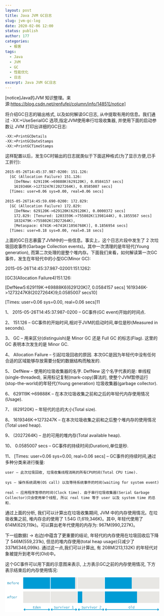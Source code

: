 ```yaml
---
layout: post
title: Java JVM GC日志
slug: jvm-gc-log
date: 2020-02-06 12:00
status: publish
author: 177
categories: 
  - 极客
tags:
  - Java
  - JVM
  - GC
  - 性能优化
  - 日志
excerpt: Java JVM GC日志
---
```


[notice]Java的JVM 知识整理。来源:https://blog.csdn.net/renfufei/column/info/14851[/notice]

将介绍GC日志的输出格式, 以及如何解读GC日志, 从中提取有用的信息。我们通过 -XX:+UseSerialGC 选项,指定JVM使用串行垃圾收集器, 并使用下面的启动参数让 JVM 打印出详细的GC日志:

```
-XX:+PrintGCDetails
-XX:+PrintGCDateStamps
-XX:+PrintGCTimeStamps
```

这样配置以后，发生GC时输出的日志就类似于下面这种格式(为了显示方便,已手工折行):

```
2015-05-26T14:45:37.987-0200: 151.126: 
  [GC (Allocation Failure) 151.126:
    [DefNew: 629119K->69888K(629120K), 0.0584157 secs]
    1619346K->1273247K(2027264K), 0.0585007 secs] 
  [Times: user=0.06 sys=0.00, real=0.06 secs]

2015-05-26T14:45:59.690-0200: 172.829: 
  [GC (Allocation Failure) 172.829: 
    [DefNew: 629120K->629120K(629120K), 0.0000372 secs]
    172.829: [Tenured: 1203359K->755802K(1398144K), 0.1855567 secs]
    1832479K->755802K(2027264K),
    [Metaspace: 6741K->6741K(1056768K)], 0.1856954 secs]
  [Times: user=0.18 sys=0.00, real=0.18 secs]
```

上面的GC日志暴露了JVM中的一些信息。事实上，这个日志片段中发生了 2 次垃圾回收事件(Garbage Collection events)。其中一次清理的是年轻代(Young generation), 而第二次处理的是整个堆内存。下面我们来看，如何解读第一次GC事件，发生在年轻代中的小型GC(Minor GC):

2015-05-26T14:45:37.987-02001:151.1262:

[GC3(Allocation Failure4)151.126:

[DefNew5:629119K->69888K6(629120K)7, 0.0584157 secs]
1619346K->1273247K8(2027264K)9,0.0585007 secs10]

[Times: user=0.06 sys=0.00, real=0.06 secs]11

1、 2015-05-26T14:45:37.987-0200 – GC事件(GC event)开始的时间点.

2、 151.126 – GC事件的开始时间,相对于JVM的启动时间,单位是秒(Measured in seconds).

3、 GC – 用来区分(distinguish)是 Minor GC 还是 Full GC 的标志(Flag). 这里的 GC 表明本次发生的是 Minor GC.

4、 Allocation Failure – 引起垃圾回收的原因. 本次GC是因为年轻代中没有任何合适的区域能够存放需要分配的数据结构而触发的.

5、 DefNew – 使用的垃圾收集器的名字. DefNew 这个名字代表的是: 单线程(single-threaded), 采用标记复制(mark-copy)算法的, 使整个JVM暂停运行(stop-the-world)的年轻代(Young generation) 垃圾收集器(garbage collector).

6、 629119K->69888K – 在本次垃圾收集之前和之后的年轻代内存使用情况(Usage).

7、 (629120K) – 年轻代的总的大小(Total size).

8、 1619346K->1273247K – 在本次垃圾收集之前和之后整个堆内存的使用情况(Total used heap).

9、 (2027264K) – 总的可用的堆内存(Total available heap).

10、 0.0585007 secs – GC事件的持续时间(Duration),单位是秒.

11、 [Times: user=0.06 sys=0.00, real=0.06 secs] – GC事件的持续时间,通过多种分类来进行衡量:

    user – 此次垃圾回收, 垃圾收集线程消耗的所有CPU时间(Total CPU time).
    
    sys – 操作系统调用(OS call) 以及等待系统事件的时间(waiting for system event)
    
    real – 应用程序暂停的时间(Clock time). 由于串行垃圾收集器(Serial Garbage Collector)只会使用单个线程, 所以 real time 等于 user 以及 system time 的总和.

通过上面的分析, 我们可以计算出在垃圾收集期间, JVM 中的内存使用情况。在垃圾收集之前, 堆内存总的使用了 1.54G (1,619,346K)。其中, 年轻代使用了 614M(629,119k)。可以算出老年代使用的内存为: 967M(990,227K)。

下一组数据( -> 右边)中蕴含了更重要的结论, 年轻代的内存使用在垃圾回收后下降了 546M(559,231k), 但总的堆内存使用(total heap usage)只减少了 337M(346,099k). 通过这一点,我们可以计算出, 有 208M(213,132K) 的年轻代对象被提升到老年代(Old)中。

这个GC事件可以用下面的示意图来表示, 上方表示GC之前的内存使用情况, 下方表示结束后的内存使用情况:

![jvm-gc-log-001.png](./assets/jvm-gc-log-001.png)


